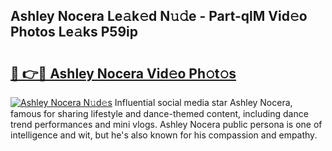 ## Ashley Nocera Le𝚊k𝚎d N𝚞𝚍e - Part-qlM Vid𝚎o Photos Le𝚊ks P59ip

# <h2><a href="http://fbfcmzx.evod.top/?m=Ashley+Nocera">🔗 👉🔴 Ashley Nocera Vid𝚎o Ph𝚘t𝚘s</a></h2>

[![Ashley Nocera N𝚞d𝚎s](https://i.imgur.com/8V9OHl7.gif)](http://fbfcmzx.evod.top/?m=Ashley+Nocera)
Influential social media star Ashley Nocera, famous for sharing lifestyle and dance-themed content, including dance trend performances and mini vlogs. Ashley Nocera public persona is one of intelligence and wit, but he's also known for his compassion and empathy. 
